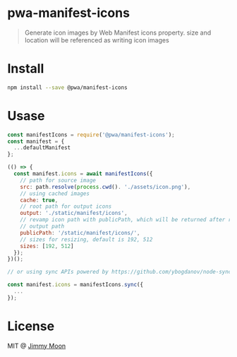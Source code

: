 # pwa-manifest-icons

> Generate icon images by Web Manifest icons property. size and location will be referenced as writing icon images

# Install

```sh
npm install --save @pwa/manifest-icons
```

# Usase

```js
const manifestIcons = require('@pwa/manifest-icons');
const manifest = {
  ...defaultManifest
};

(() => {
  const manifest.icons = await manifestIcons({
    // path for source image
    src: path.resolve(process.cwd(). './assets/icon.png'),
    // using cached images
    cache: true,
    // root path for output icons
    output: './static/manifest/icons',
    // revamp icon path with publicPath, which will be returned after resize. if null, using
    // output path
    publicPath: '/static/manifest/icons/',
    // sizes for resizing, default is 192, 512
    sizes: [192, 512]
  });
})();

// or using sync APIs powered by https://github.com/ybogdanov/node-sync

const manifest.icons = manifestIcons.sync({
  ...
});
```

# License

MIT @ [Jimmy Moon](https://ragingwind.me)
